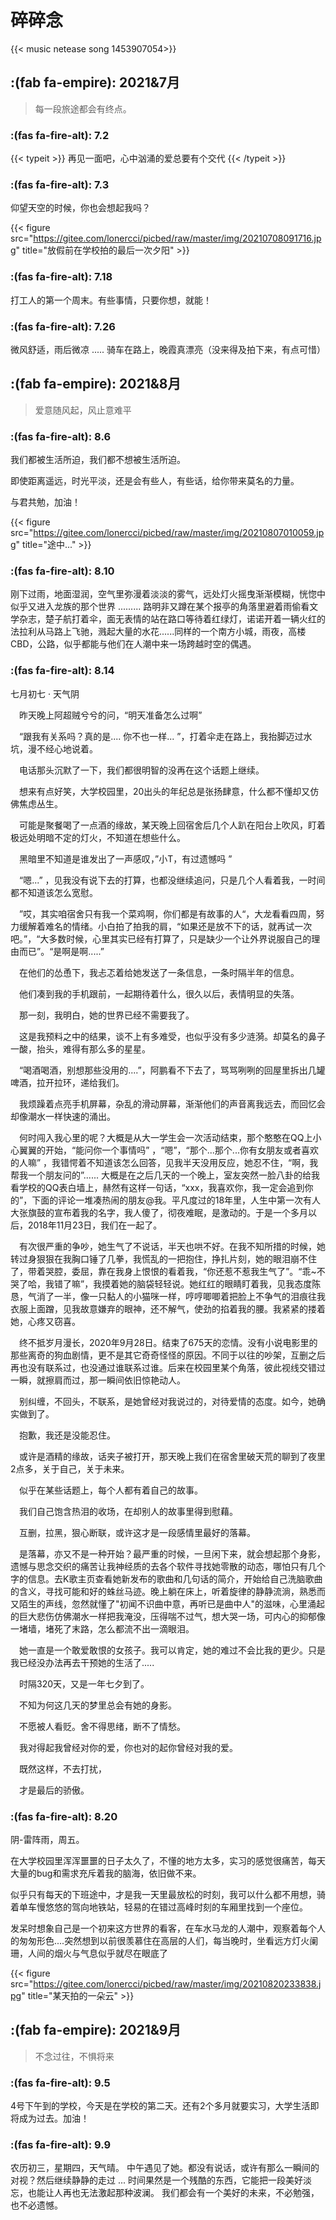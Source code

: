 # 碎碎念

{{< music netease song 1453907054>}}
## :(fab fa-empire): 2021&7月

> 每一段旅途都会有终点。

### :(fas fa-fire-alt): 7.2	 

{{< typeit >}}
再见一面吧，心中汹涌的爱总要有个交代
{{< /typeit >}}

###  :(fas fa-fire-alt): 7.3

仰望天空的时候，你也会想起我吗？

{{< figure src="https://gitee.com/lonercci/picbed/raw/master/img/20210708091716.jpg" title="放假前在学校拍的最后一次夕阳" >}}

###  :(fas fa-fire-alt): 7.18

打工人的第一个周末。有些事情，只要你想，就能！

### :(fas fa-fire-alt): 7.26

微风舒适，雨后微凉 ..... 骑车在路上，晚霞真漂亮（没来得及拍下来，有点可惜）

## :(fab fa-empire): 2021&8月

> 爱意随风起，风止意难平

###  :(fas fa-fire-alt): 8.6

我们都被生活所迫，我们都不想被生活所迫。

即使距离遥远，时光平淡，还是会有些人，有些话，给你带来莫名的力量。

与君共勉，加油！

{{< figure src="https://gitee.com/lonercci/picbed/raw/master/img/20210807010059.jpg" title="途中..." >}}

### :(fas fa-fire-alt): 8.10

刚下过雨，地面湿润，空气里弥漫着淡淡的雾气，远处灯火摇曳渐渐模糊，恍惚中似乎又进入龙族的那个世界 ......... 路明非又蹲在某个报亭的角落里避着雨偷看文学杂志，楚子航打着伞，面无表情的站在路口等待着红绿灯，诺诺开着一辆火红的法拉利从马路上飞驰，溅起大量的水花......同样的一个南方小城，雨夜，高楼CBD，公路，似乎都能与他们在人潮中来一场跨越时空的偶遇。

### :(fas fa-fire-alt): 8.14

七月初七 · 天气阴

&#8195;昨天晚上阿超贼兮兮的问，“明天准备怎么过啊” 

&#8195;“跟我有关系吗？真的是.... 你不也一样... ”，打着伞走在路上，我抬脚迈过水坑，漫不经心地说着。

&#8195;电话那头沉默了一下，我们都很明智的没再在这个话题上继续。

&#8195;想来有点好笑，大学校园里，20出头的年纪总是张扬肆意，什么都不懂却又仿佛焦虑丛生。

&#8195;可能是聚餐喝了一点酒的缘故，某天晚上回宿舍后几个人趴在阳台上吹风，盯着极远处明暗不定的灯火，不知道在想些什么。

&#8195;黑暗里不知道是谁发出了一声感叹，”小T，有过遗憾吗 ”  

&#8195;“嗯...” ，见我没有说下去的打算，也都没继续追问，只是几个人看着我，一时间都不知道该怎么宽慰。  

&#8195;”哎，其实咱宿舍只有我一个菜鸡啊，你们都是有故事的人“，大龙看看四周，努力缓解着难名的情绪。小白拍了拍我的肩，“如果还是放不下的话，就再试一次吧。”，“大多数时候，心里其实已经有打算了，只是缺少一个让外界说服自己的理由而已”。“是啊是啊.....”

&#8195;在他们的怂恿下，我忐忑着给她发送了一条信息，一条时隔半年的信息。

&#8195;他们凑到我的手机跟前，一起期待着什么，很久以后，表情明显的失落。

&#8195;那一刻，我明白，她的世界已经不需要我了。

&#8195;这是我预料之中的结果，谈不上有多难受，也似乎没有多少涟漪。却莫名的鼻子一酸，抬头，难得有那么多的星星。

&#8195;“喝酒喝酒，别想那些没用的....”，阿鹏看不下去了，骂骂咧咧的回屋里拆出几罐啤酒，拉开拉环，递给我们。

&#8195;我烦躁着点亮手机屏幕，杂乱的滑动屏幕，渐渐他们的声音离我远去，而回忆会却像潮水一样快速的涌出。

&#8195;何时闯入我心里的呢？大概是从大一学生会一次活动结束，那个憨憨在QQ上小心翼翼的开始，“能问你一个事情吗” ，“嗯”，“那个...那个...你有女朋友或者喜欢的人嘛” ，我错愕着不知道该怎么回答，见我半天没用反应，她忍不住，“啊，我帮我一个朋友问的”...... 大概是在之后几天的一个晚上，室友突然一脸八卦的给我看学校的QQ表白墙上，赫然有这样一句话，“xxx，我喜欢你，我一定会追到你的”，下面的评论一堆凑热闹的朋友@我。平凡度过的18年里，人生中第一次有人大张旗鼓的宣布着我的名字，我人傻了，彻夜难眠，是激动的。于是一个多月以后，2018年11月23日，我们在一起了。

&#8195;有次很严重的争吵，她生气了不说话，半天也哄不好。在我不知所措的时候，她转过身狠狠在我胸口锤了几拳，我慌乱的一把抱住，挣扎片刻，她的眼泪崩不住了，带着哭腔，委屈，靠在我身上恨恨的看着我，“你还惹不惹我生气了”。“乖~不哭了哈，我错了嘛”，我摸着她的脑袋轻轻说。她红红的眼睛盯着我，见我态度陈恳，气消了一半，像一只黏人的小猫咪一样，哼哼唧唧着把脸上不争气的泪痕往我衣服上面蹭，见我故意嫌弃的眼神，还不解气，使劲的掐着我的腰。我紧紧的搂着她，心疼又窃喜。

&#8195;终不抵岁月漫长，2020年9月28日。结束了675天的恋情。没有小说电影里的那些离奇的狗血剧情，更不是其它奇奇怪怪的原因。不同于以往的吵架，互删之后再也没有联系过，也没通过谁联系过谁。后来在校园里某个角落，彼此视线交错过一瞬，就擦肩而过，那一瞬间依旧惊艳动人。

&#8195;别纠缠，不回头，不联系，是她曾经对我说过的，对待爱情的态度。如今，她确实做到了。

&#8195;抱歉，我还是没能忍住。

&#8195;或许是酒精的缘故，话夹子被打开，那天晚上我们在宿舍里破天荒的聊到了夜里2点多，关于自己，关于未来。

&#8195;似乎在某些话题上，每个人都有着自己的故事。

&#8195;我们自己饱含热泪的收场，在却别人的故事里得到慰藉。

&#8195;互删，拉黑，狠心断联，或许这才是一段感情里最好的落幕。

&#8195;是落幕，亦又不是一种开始？最严重的时候，一旦闲下来，就会想起那个身影，遗憾与思念交织的痛苦让我神经质的去各个软件寻找她零散的动态，哪怕只有几个字的信息。去K歌主页查看她新发布的歌曲和几句话的简介，开始给自己洗脑歌曲的含义，寻找可能和好的蛛丝马迹。晚上躺在床上，听着旋律的静静流淌，熟悉而又陌生的声线，忽然就懂了"初闻不识曲中意，再听已是曲中人"的滋味，心里涌起的巨大悲伤仿佛潮水一样把我淹没，压得喘不过气，想大哭一场，可内心的抑郁像一堵墙，堵死了末路，怎么都流不出一滴眼泪。

&#8195;她一直是一个敢爱敢恨的女孩子。我可以肯定，她的难过不会比我的更少。只是我已经没办法再去干预她的生活了.....

&#8195;时隔320天，又是一年七夕到了。

&#8195;不知为何这几天的梦里总会有她的身影。

&#8195;不愿被人看贬。舍不得思绪，断不了情愁。

&#8195;我对得起我曾经对你的爱，你也对的起你曾经对我的爱。

&#8195;既然这样，不去打扰，

&#8195;才是最后的骄傲。


### :(fas fa-fire-alt): 8.20
阴-雷阵雨，周五。  

在大学校园里浑浑噩噩的日子太久了，不懂的地方太多，实习的感觉很痛苦，每天大量的bug和需求充斥着我的脑海，依旧做不来。

似乎只有每天的下班途中，才是我一天里最放松的时刻，我可以什么都不用想，骑着单车慢悠悠的驾向地铁站，轻易的在错过高峰时刻的车厢里找到一个座位。  

发呆时想象自己是一个初来这方世界的看客，在车水马龙的人潮中，观察着每个人的匆匆形色....突然想到以前很羡慕住在高层的人们，每当晚时，坐看远方灯火阑珊，人间的烟火与气息似乎就尽在眼底了

{{< figure src="https://gitee.com/lonercci/picbed/raw/master/img/20210820233838.jpg" title="某天拍的一朵云" >}}

## :(fab fa-empire): 2021&9月

> 不念过往，不惧将来

### :(fas fa-fire-alt): 9.5
4号下午到的学校，今天是在学校的第二天。还有2个多月就要实习，大学生活即将成为过去。加油！

### :(fas fa-fire-alt): 9.9
农历初三，星期四，天气晴。
中午遇见了她。都没有说话，或许有那么一瞬间的对视？然后继续静静的走过 ...
时间果然是一个残酷的东西，它能把一段美好淡忘，也能让人再也无法激起那种波澜。
我们都会有一个美好的未来，不必勉强，也不必遗憾。
